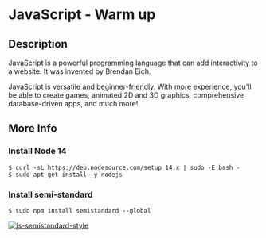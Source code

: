 # JavaScript - Warm up

## Description
JavaScript is a powerful programming language that can add interactivity to a website. It was invented by Brendan Eich.

JavaScript is versatile and beginner-friendly. With more experience, you'll be able to create games, animated 2D and 3D graphics, comprehensive database-driven apps, and much more!

## More Info

### Install Node 14
~~~~
$ curl -sL https://deb.nodesource.com/setup_14.x | sudo -E bash -
$ sudo apt-get install -y nodejs
~~~~

### Install semi-standard
~~~~
$ sudo npm install semistandard --global
~~~~

[![js-semistandard-style](https://raw.githubusercontent.com/standard/semistandard/master/badge.svg)](https://github.com/standard/semistandard)
